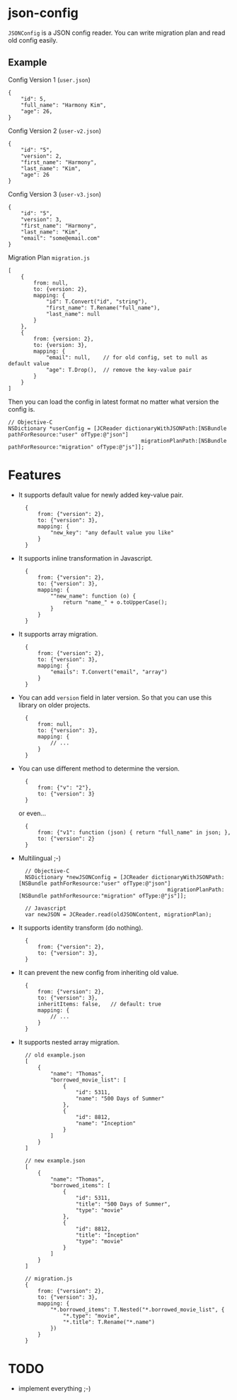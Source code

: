 json-config
===========

`JSONConfig` is a JSON config reader. You can write migration plan and read old config easily.

Example
-------

Config Version 1 (`user.json`)

	{
	    "id": 5,
	    "full_name": "Harmony Kim",
	    "age": 26,
	}

Config Version 2 (`user-v2.json`)

	{
	    "id": "5",
	    "version": 2,
	    "first_name": "Harmony",
	    "last_name": "Kim",
	    "age": 26
	}

Config Version 3 (`user-v3.json`)

	{
	    "id": "5",
	    "version": 3,
	    "first_name": "Harmony",
	    "last_name": "Kim",
	    "email": "some@email.com"
	}


Migration Plan `migration.js`

	[
	    {
	        from: null,
	        to: {version: 2},
	        mapping: {
	            "id": T.Convert("id", "string"),
	            "first_name": T.Rename("full_name"),
	            "last_name": null
	        }
	    },
	    {
	        from: {version: 2},
	        to: {version: 3},
	        mapping: {
	            "email": null,    // for old config, set to null as default value
	            "age": T.Drop(),  // remove the key-value pair
	        }
	    }
	]

Then you can load the config in latest format no matter what version the config is.

	// Objective-C
	NSDictionary *userConfig = [JCReader dictionaryWithJSONPath:[NSBundle pathForResource:"user" ofType:@"json"] 
	                                          migrationPlanPath:[NSBundle pathForResource:"migration" ofType:@"js"]];

Features
========

* It supports default value for newly added key-value pair.

	    {
	        from: {"version": 2},
	        to: {"version": 3},
	        mapping: {
	            "new_key": "any default value you like"
	        }
	    }
    
* It supports inline transformation in Javascript.

		{
	        from: {"version": 2},
	        to: {"version": 3},
	        mapping: {
	            ""new_name": function (o) {
	            	return "name_" + o.toUpperCase();
	            }
	        }
	    }

* It supports array migration.

		{
	        from: {"version": 2},
	        to: {"version": 3},
	        mapping: {
	            "emails": T.Convert("email", "array")
	        }
	    }

* You can add `version` field in later version. So that you can use this library on older projects.

		{
	        from: null,
	        to: {"version": 3},
	        mapping: {
	            // ...
	        }
	    }

* You can use different method to determine the version.

		{
	        from: {"v": "2"},
	        to: {"version": 3}
	    }

	or even...
	
		{
			from: {"v1": function (json) { return "full_name" in json; },
			to: {"version": 2}
		}

* Multilingual ;-)

		// Objective-C
		NSDictionary *newJSONConfig = [JCReader dictionaryWithJSONPath:[NSBundle pathForResource:"user" ofType:@"json"] 
		                                             migrationPlanPath:[NSBundle pathForResource:"migration" ofType:@"js"]];

		// Javascript
		var newJSON = JCReader.read(oldJSONContent, migrationPlan);


* It supports identity transform (do nothing).

		{
	        from: {"version": 2},
	        to: {"version": 3},
	    }

* It can prevent the new config from inheriting old value.

		{
			from: {"version": 2},
	        to: {"version": 3},
	        inheritItems: false,   // default: true
	        mapping: {
	            // ...
	        }
	    }

* It supports nested array migration.

		// old example.json
		[
			{
				"name": "Thomas",
				"borrowed_movie_list": [
					{
						"id": 5311,
						"name": "500 Days of Summer"
					},
					{
						"id": 8812,
						"name": "Inception"
					}
				]
			}
		]
		
		// new example.json
		[
			{
				"name": "Thomas",
				"borrowed_items": [
					{
						"id": 5311,
						"title": "500 Days of Summer",
						"type": "movie"
					},
					{
						"id": 8812,
						"title": "Inception"
						"type": "movie"
					}
				]
			}
		]

		// migration.js
		{
			from: {"version": 2},
	        to: {"version": 3},
	        mapping: {
	            "*.borrowed_items": T.Nested("*.borrowed_movie_list", {
	            	"*.type": "movie",
	            	"*.title": T.Rename("*.name")
	            })
	        }
	    }




TODO
====

- implement everything ;-)






